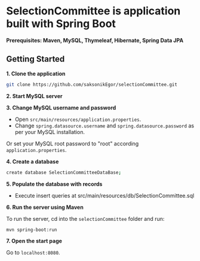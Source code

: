 # SelectionCommittee is application built with Spring Boot
 
**Prerequisites: Maven, MySQL, Thymeleaf, Hibernate, Spring Data JPA**

## Getting Started

**1. Clone the application**

```bash
git clone https://github.com/saksonikEgor/selectionCommittee.git
```

**2. Start MySQL server**

**3. Change MySQL username and password**

+ Open `src/main/resources/application.properties`.
+ Change `spring.datasource.username` and `spring.datasource.password` as per your MySQL installation.

Or set your MySQL root password to "root" according `application.properties`.

**4. Сreate a database**

```bash
create database SelectionCommitteeDataBase;
```

**5. Populate the database with records**

+ Execute insert queries at src/main/resources/db/SelectionCommittee.sql

**6. Run the server using Maven**

To run the server, cd into the `selectionCommittee` folder and run:
 
```bash
mvn spring-boot:run
```

**7. Open the start page**

Go to `localhost:8080`.
